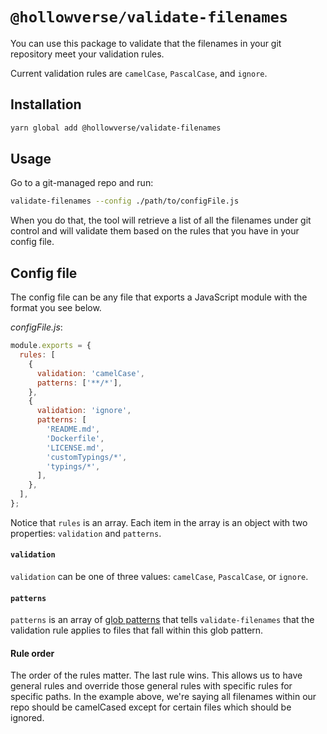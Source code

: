 # `@hollowverse/validate-filenames`

You can use this package to validate that the filenames in your git repository
meet your validation rules.

Current validation rules are `camelCase`, `PascalCase`, and `ignore`.

## Installation

```bash
yarn global add @hollowverse/validate-filenames
```

## Usage

Go to a git-managed repo and run:

```bash
validate-filenames --config ./path/to/configFile.js
```

When you do that, the tool will retrieve a list of all the filenames under git
control and will validate them based on the rules that you have in your config
file.

## Config file

The config file can be any file that exports a JavaScript module with the format
you see below.

_configFile.js_:

```js
module.exports = {
  rules: [
    {
      validation: 'camelCase',
      patterns: ['**/*'],
    },
    {
      validation: 'ignore',
      patterns: [
        'README.md',
        'Dockerfile',
        'LICENSE.md',
        'customTypings/*',
        'typings/*',
      ],
    },
  ],
};
```

Notice that `rules` is an array. Each item in the array is an object with two
properties: `validation` and `patterns`.

#### `validation`

`validation` can be one of three values: `camelCase`, `PascalCase`, or `ignore`.

#### `patterns`

`patterns` is an array of
[glob patterns](https://github.com/isaacs/node-glob#glob-primer) that tells
`validate-filenames` that the validation rule applies to files that fall within
this glob pattern.

#### Rule order

The order of the rules matter. The last rule wins. This allows us to have
general rules and override those general rules with specific rules for specific
paths. In the example above, we're saying all filenames within our repo should
be camelCased except for certain files which should be ignored.
